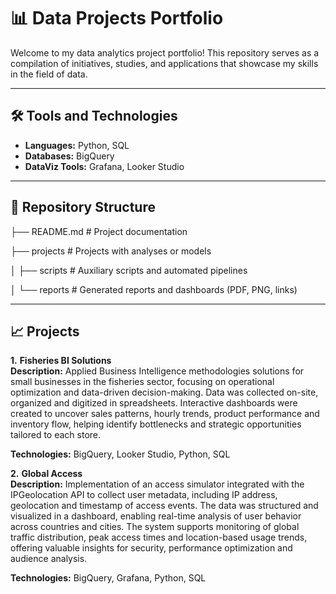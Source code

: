 # 📊 Data Projects Portfolio

Welcome to my data analytics project portfolio! This repository serves as a compilation of initiatives, studies, and applications that showcase my skills in the field of data.

---

## 🛠️ Tools and Technologies

- **Languages:** Python, SQL  
- **Databases:** BigQuery
- **DataViz Tools:** Grafana, Looker Studio

---

## 📂 Repository Structure

├── README.md        # Project documentation

├── projects         # Projects with analyses or models

│      ├── scripts      # Auxiliary scripts and automated pipelines

│      └── reports      # Generated reports and dashboards (PDF, PNG, links)

---

## 📈 Projects

**1.** **Fisheries BI Solutions**  
   **Description:** Applied Business Intelligence methodologies solutions for small businesses in the fisheries sector, focusing on operational optimization and data-driven decision-making. Data was collected on-site, organized and digitized in spreadsheets. Interactive dashboards were created to uncover sales patterns, hourly trends, product performance and inventory flow, helping identify bottlenecks and strategic opportunities tailored to each store.

   **Technologies:** BigQuery, Looker Studio, Python, SQL 

**2.** **Global Access**  
   **Description:** Implementation of an access simulator integrated with the IPGeolocation API to collect user metadata, including IP address, geolocation and timestamp of access events. The data was structured and visualized in a dashboard, enabling real-time analysis of user behavior across countries and cities. The system supports monitoring of global traffic distribution, peak access times and location-based usage trends, offering valuable insights for security, performance optimization and audience analysis.

   **Technologies:** BigQuery, Grafana, Python, SQL 
